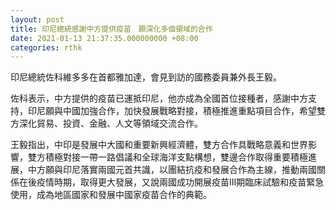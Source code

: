 ```yaml
---
layout: post
title: 印尼總統感謝中方提供疫苗　願深化多個領域的合作
date: 2021-01-13 21:37:35.000000000 +08:00
categories: rthk
---
```


印尼總統佐科維多多在首都雅加達，會見到訪的國務委員兼外長王毅。

佐科表示，中方提供的疫苗已運抵印尼，他亦成為全國首位接種者，感謝中方支持，印尼願與中國加強合作，加快發展戰略對接，積極推進重點項目合作，希望雙方深化貿易、投資、金融、人文等領域交流合作。

王毅指出，中印是發展中大國和重要新興經濟體，雙方合作具戰略意義和世界影響，雙方積極對接一帶一路倡議和全球海洋支點構想，雙邊合作取得重要積極進展，中方願與印尼落實兩國元首共識，以團結抗疫和發展合作為主線，推動兩國關係在後疫情時期，取得更大發展，又說兩國成功開展疫苗Ⅲ期臨床試驗和疫苗緊急使用，成為地區國家和發展中國家疫苗合作的典範。
